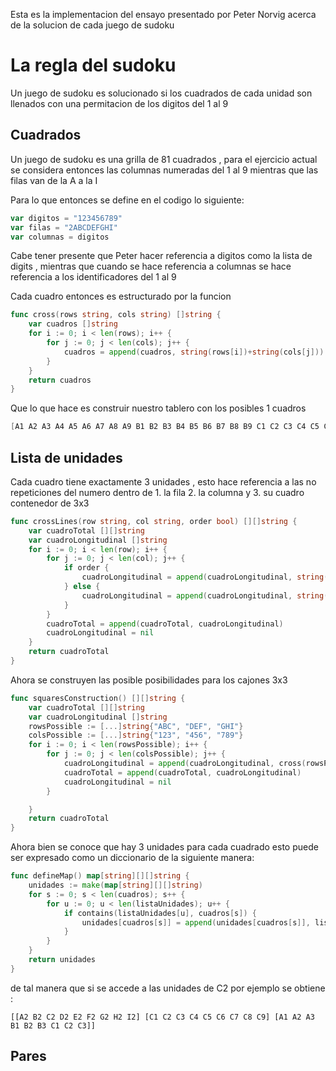 Esta es la implementacion del ensayo presentado por Peter Norvig acerca de la solucion de cada juego de sudoku

# La regla del sudoku 

Un juego de sudoku es solucionado si los cuadrados de cada unidad son llenados con una permitacion de los digitos del 1 al 9

## Cuadrados

Un juego de sudoku es una grilla de 81 cuadrados , para el ejercicio actual se considera entonces las columnas numeradas del 1 al 9 mientras que las filas van de la A a la I 

Para lo que entonces se define en el codigo lo siguiente:

```go
var digitos = "123456789"
var filas = "2ABCDEFGHI"
var columnas = digitos
```

Cabe tener presente que Peter hacer referencia a digitos como la lista de digits , mientras que cuando se hace referencia a columnas se hace referencia a los identificadores del 1 al 9 

Cada cuadro entonces es estructurado por la funcion 

```go
func cross(rows string, cols string) []string {
	var cuadros []string
	for i := 0; i < len(rows); i++ {
		for j := 0; j < len(cols); j++ {
			cuadros = append(cuadros, string(rows[i])+string(cols[j]))
		}
	}
	return cuadros
}
```

Que lo que hace es construir nuestro tablero con los posibles 1 cuadros

```go
[A1 A2 A3 A4 A5 A6 A7 A8 A9 B1 B2 B3 B4 B5 B6 B7 B8 B9 C1 C2 C3 C4 C5 C6 C7 C8 C9 D1 D2 D3 D4 D5 D6 D7 D8 D9 E1 E2 E3 E4 E5 E6 E7 E8 E9 F1 F2 F3 F4 F5 F6 F7 F8 F9 G1 G2 G3 G4 G5 G6 G7 G8 G9 H1 H2 H3 H4 H5 H6 H7 H8 H9 I1 I2 I3 I4 I5 I6 I7 I8 I9]
```
## Lista de unidades

Cada cuadro tiene exactamente 3 unidades , esto hace referencia a las no repeticiones del numero dentro de 1. la fila 2. la columna y 3. su cuadro contenedor de 3x3 

```go
func crossLines(row string, col string, order bool) [][]string {
	var cuadroTotal [][]string
	var cuadroLongitudinal []string
	for i := 0; i < len(row); i++ {
		for j := 0; j < len(col); j++ {
			if order {
				cuadroLongitudinal = append(cuadroLongitudinal, string(row[i])+string(col[j]))
			} else {
				cuadroLongitudinal = append(cuadroLongitudinal, string(col[j])+string(row[i]))
			}
		}
		cuadroTotal = append(cuadroTotal, cuadroLongitudinal)
		cuadroLongitudinal = nil
	}
	return cuadroTotal
}
```

Ahora se construyen las posible posibilidades para los cajones 3x3

```go
func squaresConstruction() [][]string {
	var cuadroTotal [][]string
	var cuadroLongitudinal []string
	rowsPossible := [...]string{"ABC", "DEF", "GHI"}
	colsPossible := [...]string{"123", "456", "789"}
	for i := 0; i < len(rowsPossible); i++ {
		for j := 0; j < len(colsPossible); j++ {
			cuadroLongitudinal = append(cuadroLongitudinal, cross(rowsPossible[i], colsPossible[j])...)
			cuadroTotal = append(cuadroTotal, cuadroLongitudinal)
			cuadroLongitudinal = nil
		}

	}
	return cuadroTotal
}
```

Ahora bien se conoce que hay 3 unidades para cada cuadrado esto puede ser expresado como un diccionario de la siguiente manera:
```go
func defineMap() map[string][][]string {
	unidades := make(map[string][][]string)
	for s := 0; s < len(cuadros); s++ {
		for u := 0; u < len(listaUnidades); u++ {
			if contains(listaUnidades[u], cuadros[s]) {
				unidades[cuadros[s]] = append(unidades[cuadros[s]], listaUnidades[u])
			}
		}
	}
	return unidades
}
```
de tal manera que si se accede a las unidades de C2 por ejemplo se obtiene :
```
[[A2 B2 C2 D2 E2 F2 G2 H2 I2] [C1 C2 C3 C4 C5 C6 C7 C8 C9] [A1 A2 A3 B1 B2 B3 C1 C2 C3]]
```

## Pares
